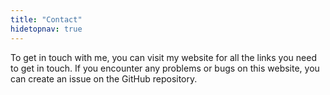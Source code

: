 ```yaml
---
title: "Contact"
hidetopnav: true
---
```


To get in touch with me, you can visit my website for all the links you need to get in touch. If you encounter any problems or bugs on this website, you can create an issue on the GitHub repository.
